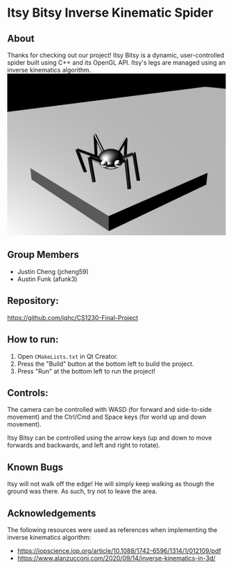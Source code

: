 # Itsy Bitsy Inverse Kinematic Spider

## About
Thanks for checking out our project! Itsy Bitsy is a dynamic, user-controlled spider built using C++ and its OpenGL API. Itsy's legs are managed using an inverse kinematics algorithm.
![Itsy Bitsy!](https://github.com/jqhc/CS1230-Final-Project/blob/master/resources/ItsyBitsy.png)

## Group Members
- Justin Cheng (jcheng59)
- Austin Funk (afunk3)

## Repository:
https://github.com/jqhc/CS1230-Final-Project

## How to run:
1. Open `CMakeLists.txt` in Qt Creator.
2. Press the "Build" button at the bottom left to build the project.
3. Press "Run" at the bottom left to run the project!

## Controls:
The camera can be controlled with WASD (for forward and side-to-side movement) and the Ctrl/Cmd and Space keys (for world up and down movement).

Itsy Bitsy can be controlled using the arrow keys (up and down to move forwards and backwards, and left and right to rotate).

## Known Bugs
Itsy will not walk off the edge! He will simply keep walking as though the ground was there. As such, try not to leave the area.

## Acknowledgements
The following resources were used as references when implementing the inverse kinematics algorithm:
- https://iopscience.iop.org/article/10.1088/1742-6596/1314/1/012109/pdf
- https://www.alanzucconi.com/2020/09/14/inverse-kinematics-in-3d/